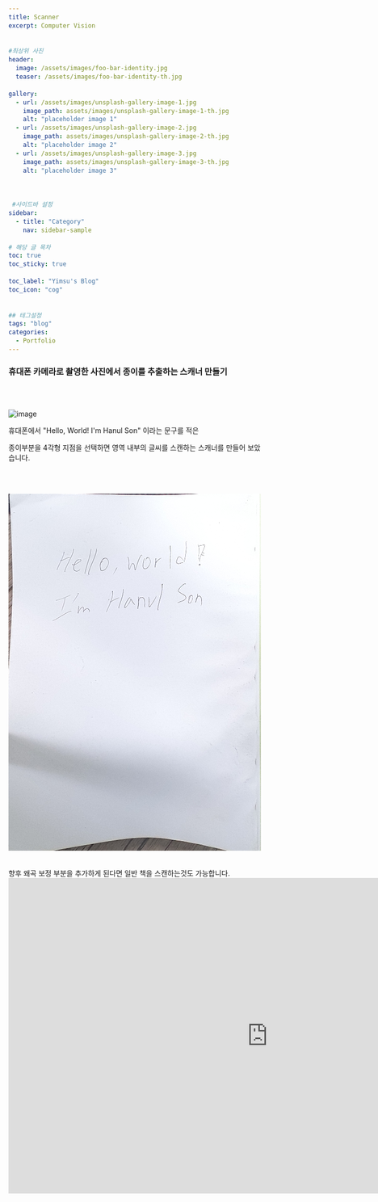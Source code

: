 ```yaml
---
title: Scanner
excerpt: Computer Vision


#최상위 사진
header:
  image: /assets/images/foo-bar-identity.jpg
  teaser: /assets/images/foo-bar-identity-th.jpg

gallery:
  - url: /assets/images/unsplash-gallery-image-1.jpg
    image_path: assets/images/unsplash-gallery-image-1-th.jpg
    alt: "placeholder image 1"
  - url: /assets/images/unsplash-gallery-image-2.jpg
    image_path: assets/images/unsplash-gallery-image-2-th.jpg
    alt: "placeholder image 2"
  - url: /assets/images/unsplash-gallery-image-3.jpg
    image_path: assets/images/unsplash-gallery-image-3-th.jpg
    alt: "placeholder image 3"
    


 #사이드바 설정 
sidebar:
  - title: "Category"
    nav: sidebar-sample

# 해당 글 목차
toc: true
toc_sticky: true

toc_label: "Yimsu's Blog"
toc_icon: "cog"


## 테그설정
tags: "blog"
categories:
  - Portfolio
---
```


### 휴대폰 카메라로 촬영한 사진에서 종이를 추출하는 스캐너 만들기

<br/>
<br/>

![image](/assets/images/portfolio/scaner1.jpeg)

휴대폰에서 "Hello, World! I'm Hanul Son" 이라는 문구를 적은

종이부분을 4각형 지점을 선택하면 영역 내부의 글씨를 스캔하는 스캐너를 만들어 보았습니다.

<br/>

<br/>

![image](/assets/images/portfolio/scaner2.png)


<br/>
향후 왜곡 보정 부분을 추가하게 된다면 일반 책을 스캔하는것도 가능합니다.



<br/>

<iframe width="1026" height="625" src="https://www.youtube.com/embed/usKZMB1Zxlo" frameborder="0" allow="accelerometer; autoplay; encrypted-media; gyroscope; picture-in-picture" allowfullscreen></iframe>




